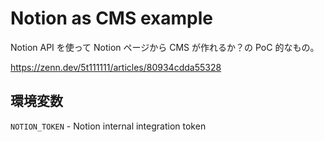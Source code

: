 # Notion as CMS example

Notion API を使って Notion ページから CMS が作れるか？の PoC 的なもの。

https://zenn.dev/5t111111/articles/80934cdda55328

## 環境変数

`NOTION_TOKEN` - Notion internal integration token
